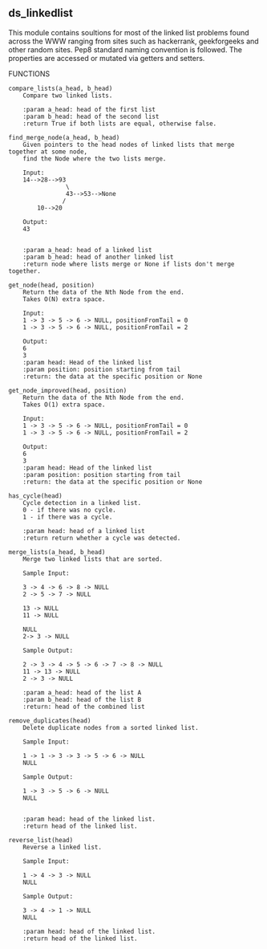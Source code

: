 ## ds_linkedlist

This module contains soultions for most of the linked list problems found
across the WWW ranging from sites such as hackerrank, geekforgeeks and other random sites.
Pep8 standard naming convention is followed.
The properties are accessed or mutated via getters and setters.

FUNCTIONS

    compare_lists(a_head, b_head)
        Compare two linked lists.

        :param a_head: head of the first list
        :param b_head: head of the second list
        :return True if both lists are equal, otherwise false.

    find_merge_node(a_head, b_head)
        Given pointers to the head nodes of linked lists that merge together at some node,
        find the Node where the two lists merge.

        Input:
        14-->28-->93
                    \
                    43-->53-->None
                   /
            10-->20

        Output:
        43


        :param a_head: head of a linked list
        :param b_head: head of another linked list
        :return node where lists merge or None if lists don't merge together.

    get_node(head, position)
        Return the data of the Nth Node from the end.
        Takes O(N) extra space.

        Input:
        1 -> 3 -> 5 -> 6 -> NULL, positionFromTail = 0
        1 -> 3 -> 5 -> 6 -> NULL, positionFromTail = 2

        Output:
        6
        3
        :param head: Head of the linked list
        :param position: position starting from tail
        :return: the data at the specific position or None

    get_node_improved(head, position)
        Return the data of the Nth Node from the end.
        Takes O(1) extra space.

        Input:
        1 -> 3 -> 5 -> 6 -> NULL, positionFromTail = 0
        1 -> 3 -> 5 -> 6 -> NULL, positionFromTail = 2

        Output:
        6
        3
        :param head: Head of the linked list
        :param position: position starting from tail
        :return: the data at the specific position or None

    has_cycle(head)
        Cycle detection in a linked list.
        0 - if there was no cycle.
        1 - if there was a cycle.

        :param head: head of a linked list
        :return return whether a cycle was detected.

    merge_lists(a_head, b_head)
        Merge two linked lists that are sorted.

        Sample Input:

        3 -> 4 -> 6 -> 8 -> NULL
        2 -> 5 -> 7 -> NULL

        13 -> NULL
        11 -> NULL

        NULL
        2-> 3 -> NULL

        Sample Output:

        2 -> 3 -> 4 -> 5 -> 6 -> 7 -> 8 -> NULL
        11 -> 13 -> NULL
        2 -> 3 -> NULL

        :param a_head: head of the list A
        :param b_head: head of the list B
        :return: head of the combined list

    remove_duplicates(head)
        Delete duplicate nodes from a sorted linked list.

        Sample Input:

        1 -> 1 -> 3 -> 3 -> 5 -> 6 -> NULL
        NULL

        Sample Output:

        1 -> 3 -> 5 -> 6 -> NULL
        NULL


        :param head: head of the linked list.
        :return head of the linked list.

    reverse_list(head)
        Reverse a linked list.

        Sample Input:

        1 -> 4 -> 3 -> NULL
        NULL

        Sample Output:

        3 -> 4 -> 1 -> NULL
        NULL

        :param head: head of the linked list.
        :return head of the linked list.